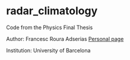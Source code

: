 # radar_climatology
Code from the Physics Final Thesis

Author: Francesc Roura Adserias [Personal page](https://www.linkedin.com/in/francescroura/)

Institution: University of Barcelona
